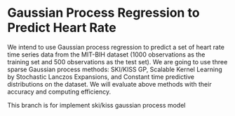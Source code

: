 # Gaussian Process Regression to Predict Heart Rate 

We intend to use Gaussian process regression to predict a set of heart rate time series data from the MIT-BIH dataset (1000 observations as the training set and 500 observations as the test set). We are going to use three sparse Gaussian process methods: SKI/KISS GP, Scalable Kernel Learning by Stochastic Lanczos Expansions, and Constant time predictive distributions on the dataset. We will evaluate above methods with their accuracy and computing efficiency.

This branch is for implement ski/kiss gaussian process model